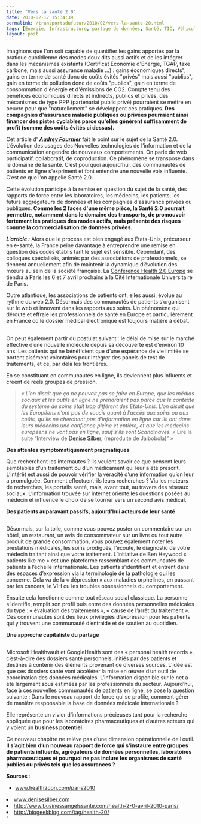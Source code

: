 ```yaml
---
title: "Vers la santé 2.0"
date: 2010-02-17 15:34:39
permalink: /transportsdufutur/2010/02/vers-la-sante-20.html
tags: [Energie, Infrastructure, partage de données, Santé, TIC, Véhicule]
layout: post
---
```


<p>Imaginons que l'on soit capable de quantifier les gains apportés par la pratique quotidienne des modes doux dits aussi actifs et de les intégrer dans les mécanismes existants (Certificat Economie d'Energie, TGAP, taxe carbone, mais aussi assurance maladie ...) : gains économiques directs", gains en terme de santé donc de coûts évités "privés" mais aussi "publics", gain en terme de pollution donc de coûts "publics", gain en terme de consommation d'énergie et d'émissions de CO2. Compte tenu des bénéfices économiques directs et indirects, publics et privés, des mécanismes de type PPP (partenariat public privé) pourraient se mettre en oeuvre pour que "naturellement" se développent ces pratiques. <strong>Des compagnies d'assurance maladie publiques ou privées pourraient ainsi financer des pistes cyclables parce qu'elles génèrent suffisamment de profit (somme des coûts évités ci dessus).</strong> </p> <p>Cet article d' <em><strong><span style=""text-decoration: underline""><a href=""http://www.marketing-professionnel.fr/tribune-libre/sante-20-partage-echange.html"" target=""_blank"">Audrey Fournier</a></span></strong></em> fait le point sur le sujet de la Santé 2.0. L’évolution des usages des Nouvelles technologies de l’information et de la communication engendre de nouveaux comportements. On parle de web participatif, collaboratif, de coproduction. Ce phénomène se transpose dans le domaine de la santé. C’est pourquoi aujourd’hui, des communautés de patients en ligne s’expriment et font entendre une nouvelle voix influente. C’est ce que l’on appelle Santé 2.0.</p> <p>Cette évolution participe à la remise en question du sujet de la santé, des rapports de force entre les laboratoires, les médecins, les patients, les futurs aggrégateurs de données et les compagnies d'assurance privées ou publiques. <strong>Comme les 2 faces d'une même pièce, la Santé 2.0 pourrait permettre, notamment dans le domaine des transports, de promouvoir fortement les pratiques des modes actifs, mais présente des risques comme la commercialisation de données privées.</strong></p> <p></p>   <!--more--> <strong></strong> <p><strong><em>L'article :</em></strong> Alors que le process est bien engagé aux Etats-Unis, précurseur en e-santé, la France peine davantage à entreprendre une remise en question des codes établis tant le sujet est sensible. Cependant, des colloques spécialisés, animés par des associations de professionnels, se tiennent annuellement afin de maintenir la dynamique d’évolution des mœurs au sein de la société française. La <a href=""http://www.health2con.com/paris2010"" target=""_blank"" title=""www.health2con.com/paris2010""><font color=""#800080"">Conférence Health 2.0 Europe</font></a> se tiendra à Paris les 6 et 7 avril prochains à la Cité Internationale Universitaire de Paris.</p> <p></p> <p></p> <p>Outre atlantique, les associations de patients ont, elles aussi, évolué au rythme du web 2.0. Désormais des communautés de patients s’organisent sur le web et innovent dans les rapports aux soins. Un phénomène qui déroute et effraie les professionnels de santé en Europe et particulièrement en France où le dossier médical électronique est toujours matière à débat.</p> <h2></h2> <p>On peut également partir du postulat suivant : le délai de mise sur le marché effective d’une nouvelle molécule depuis sa découverte est d’environ 10 ans. Les patients qui ne bénéficient que d’une espérance de vie limitée se portent aisément volontaires pour intégrer des panels de test de traitements, et ce, par delà les frontières.</p> <p>En se constituant en communautés en ligne, ils deviennent plus influents et créent de réels groupes de pression.</p> <blockquote> <p><em>« L’on disait que ça ne pouvait pas se faire en Europe, que les médias sociaux et les outils en ligne ne prendraient pas parce que le contexte du système de soins était trop différent des États-Unis. L’on disait que les Européens n’ont pas de soucis quant à l’accès aux soins ou aux coûts, qu’ils ne cherchent pas d’information en ligne car ils ont dans leurs médecins une confiance pleine et entière, et que les médecins européens ne vont pas en ligne, sauf s’ils sont Scandinaves. » </em>Lire la suite “Interview de <a href=""http://www.denisesilber.com/silberblog/2009/12/interview-de-denise-silber-jaibobola-2.html#more"" target=""_blank"" title=""Denise Silber"">Denise Silber</a>, (reproduite de Jaibobola)” »</p></blockquote> <div><strong>Des attentes symptomatiquement pragmatiques</strong></div> <p>Que recherchent les internautes ? Ils veulent savoir ce que pensent leurs semblables d’un traitement ou d’un médicament qui leur a été prescrit. L’intérêt est aussi de pouvoir vérifier la véracité d’une information qu’on leur a promulguée. Comment effectuent-ils leurs recherches ? Via les moteurs de recherches, les portails santé, mais, avant tout, au travers des réseaux sociaux. L’information trouvée sur internet oriente les questions posées au médecin et influence le choix de se tourner vers un second avis médical.</p><strong>Des patients auparavant passifs, aujourd’hui acteurs de leur santé</strong> <h2></h2> <p>Désormais, sur la toile, comme vous pouvez poster un commentaire sur un hôtel, un restaurant, un avis de consommateur sur un livre ou tout autre produit de grande consommation, vous pouvez également noter les prestations médicales, les soins prodigués, l’écoute, le diagnostic de votre médecin traitant ainsi que votre traitement. L’initiative de Ben Heywood « patients like me » est une plateforme rassemblant des communautés de patients à l’échelle internationale. Les patients s’identifient et entrent dans des espaces d’expression via la terminologie de la pathologie qui les concerne. Cela va de la « dépression » aux maladies orphelines, en passant par les cancers, le VIH ou les troubles obsessionnels du comportement.</p> <p>Ensuite cela fonctionne comme tout réseau social classique. La personne s’identifie, remplit son profil puis entre des données personnelles médicales du type : « évaluation des traitements », « cause de l’arrêt du traitement ». Ces communautés sont des lieux privilégiés d’expression pour les patients qui y trouvent une communauté d’entraide et de soutien au quotidien.</p><strong>Une approche capitaliste du partage</strong> <h2></h2> <p>Microsoft Healthvault et GoogleHealth sont des « personal health records », c’est-à-dire des dossiers santé personnels, initiés par des patients et destinés à contenir des éléments provenant de diverses sources. L’idée est que ces dossiers santé vont accélérer la mise en œuvre d’un outil de coordination des données médicales. L’information disponible sur le net a été largement sous estimées par les professionnels du secteur. Aujourd’hui, face à ces nouvelles communautés de patients en ligne, se pose la question suivante : Dans le nouveau rapport de force qui se profile, comment gérer de manière responsable la base de données médicale internationale ?</p> <p>Elle représente un vivier d’informations précieuses tant pour la recherche appliquée que pour les laboratoires pharmaceutiques et d’autres acteurs qui y voient un <strong>business potentiel</strong>.</p> <p>Ce nouveau chapitre ne relève pas d’une dimension opérationnelle de l’outil. <strong>Il s’agit bien d’un nouveau rapport de force qui s’instaure entre groupes de patients influents, agrégateurs de données personnelles, laboratoires pharmaceutiques et pourquoi ne pas inclure les organismes de santé publics ou privés tels que les assurances ?</strong></p> <p><strong>Sources </strong>:</p><a href=""http://www.health2con.com/paris2010"" target=""_blank"" title=""www.health2con.com/paris2010""><font color=""#800080""> <ul> <li>www.health2con.com/paris2010 </li> </ul> </font></a> <li><a href=""http://www.denisesilber.com"" target=""_blank"" title=""www.denisesilber.com"">www.denisesilber.com</a> <li><a href=""http://www.businessangelssante.com/health-2-0-avril-2010-paris/"" target=""_blank"" title=""http://www.businessangelssante.com/health-2-0-avril-2010-paris/"">http://www.businessangelssante.com/health-2-0-avril-2010-paris/</a> <li><a href=""http://biogeekblog.com/tag/health-20/"" target=""_blank"" title=""http://biogeekblog.com/tag/health-20/"">http://biogeekblog.com/tag/health-20/</a> </li> <div></div></li> </li>"
